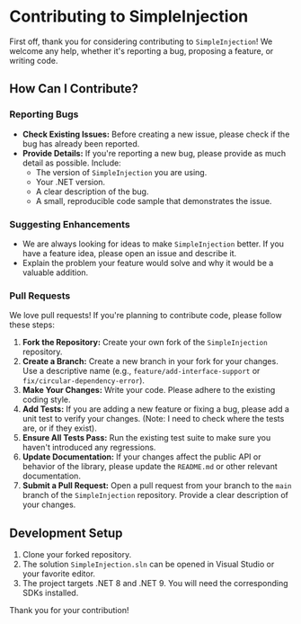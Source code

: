 # Contributing to SimpleInjection

First off, thank you for considering contributing to `SimpleInjection`! We welcome any help, whether it's reporting a bug, proposing a feature, or writing code.

## How Can I Contribute?

### Reporting Bugs

- **Check Existing Issues:** Before creating a new issue, please check if the bug has already been reported.
- **Provide Details:** If you're reporting a new bug, please provide as much detail as possible. Include:
    - The version of `SimpleInjection` you are using.
    - Your .NET version.
    - A clear description of the bug.
    - A small, reproducible code sample that demonstrates the issue.

### Suggesting Enhancements

- We are always looking for ideas to make `SimpleInjection` better. If you have a feature idea, please open an issue and describe it.
- Explain the problem your feature would solve and why it would be a valuable addition.

### Pull Requests

We love pull requests! If you're planning to contribute code, please follow these steps:

1.  **Fork the Repository:** Create your own fork of the `SimpleInjection` repository.
2.  **Create a Branch:** Create a new branch in your fork for your changes. Use a descriptive name (e.g., `feature/add-interface-support` or `fix/circular-dependency-error`).
3.  **Make Your Changes:** Write your code. Please adhere to the existing coding style.
4.  **Add Tests:** If you are adding a new feature or fixing a bug, please add a unit test to verify your changes. (Note: I need to check where the tests are, or if they exist).
5.  **Ensure All Tests Pass:** Run the existing test suite to make sure you haven't introduced any regressions.
6.  **Update Documentation:** If your changes affect the public API or behavior of the library, please update the `README.md` or other relevant documentation.
7.  **Submit a Pull Request:** Open a pull request from your branch to the `main` branch of the `SimpleInjection` repository. Provide a clear description of your changes.

## Development Setup

1.  Clone your forked repository.
2.  The solution `SimpleInjection.sln` can be opened in Visual Studio or your favorite editor.
3.  The project targets .NET 8 and .NET 9. You will need the corresponding SDKs installed.

Thank you for your contribution!
